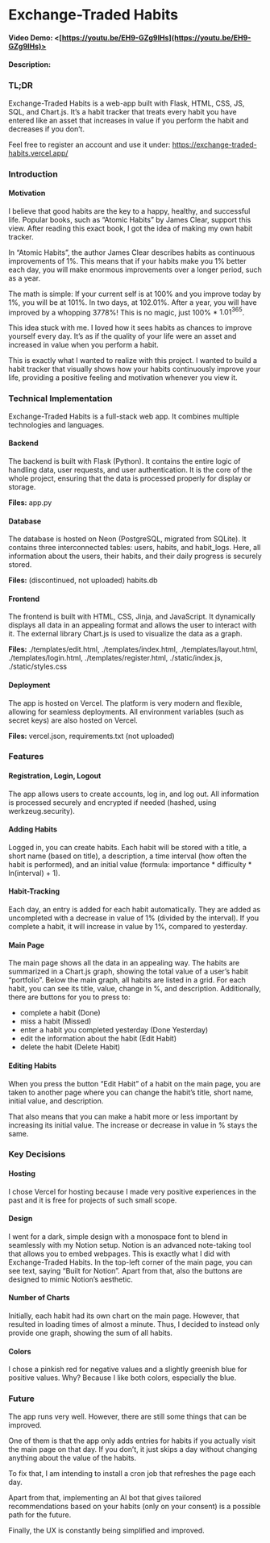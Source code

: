 # Exchange-Traded Habits
#### Video Demo:  <[https://youtu.be/EH9-GZg9IHs](https://youtu.be/EH9-GZg9IHs)>
#### Description:
### TL;DR

Exchange-Traded Habits is a web-app built with Flask, HTML, CSS, JS, SQL, and Chart.js. It’s a habit tracker that treats every habit you have entered like an asset that increases in value if you perform the habit and decreases if you don’t.

Feel free to register an account and use it under: https://exchange-traded-habits.vercel.app/

### Introduction

#### Motivation

I believe that good habits are the key to a happy, healthy, and successful life. Popular books, such as “Atomic Habits” by James Clear, support this view. After reading this exact book, I got the idea of making my own habit tracker.

In “Atomic Habits”, the author James Clear describes habits as continuous improvements of 1%. This means that if your habits make you 1% better each day, you will make enormous improvements over a longer period, such as a year.

The math is simple: If your current self is at 100% and you improve today by 1%, you will be at 101%. In two days, at 102.01%. After a year, you will have improved by a whopping 3778%! This is no magic, just 100% * $1.01^{365}$.

This idea stuck with me. I loved how it sees habits as chances to improve yourself every day. It’s as if the quality of your life were an asset and increased in value when you perform a habit.

This is exactly what I wanted to realize with this project. I wanted to build a habit tracker that visually shows how your habits continuously improve your life, providing a positive feeling and motivation whenever you view it.

### Technical Implementation

Exchange-Traded Habits is a full-stack web app. It combines multiple technologies and languages.

#### Backend

The backend is built with Flask (Python). It contains the entire logic of handling data, user requests, and user authentication. It is the core of the whole project, ensuring that the data is processed properly for display or storage.

**Files:** app.py

#### Database

The database is hosted on Neon (PostgreSQL, migrated from SQLite). It contains three interconnected tables: users, habits, and habit_logs. Here, all information about the users, their habits, and their daily progress is securely stored.

**Files:** (discontinued, not uploaded) habits.db

#### Frontend

The frontend is built with HTML, CSS, Jinja, and JavaScript. It dynamically displays all data in an appealing format and allows the user to interact with it. The external library Chart.js is used to visualize the data as a graph.

**Files:** ./templates/edit.html, ./templates/index.html, ./templates/layout.html, ./templates/login.html, ./templates/register.html, ./static/index.js, ./static/styles.css

#### Deployment

The app is hosted on Vercel. The platform is very modern and flexible, allowing for seamless deployments. All environment variables (such as secret keys) are also hosted on Vercel.

**Files:** vercel.json, requirements.txt (not uploaded)

### Features

#### Registration, Login, Logout

The app allows users to create accounts, log in, and log out. All information is processed securely and encrypted if needed (hashed, using werkzeug.security).

#### Adding Habits

Logged in, you can create habits. Each habit will be stored with a title, a short name (based on title), a description, a time interval (how often the habit is performed), and an initial value (formula: importance * difficulty * ln(interval) + 1).

#### Habit-Tracking

Each day, an entry is added for each habit automatically. They are added as uncompleted with a decrease in value of 1% (divided by the interval). If you complete a habit, it will increase in value by 1%, compared to yesterday.

#### Main Page

The main page shows all the data in an appealing way. The habits are summarized in a Chart.js graph, showing the total value of a user’s habit “portfolio”. Below the main graph, all habits are listed in a grid. For each habit, you can see its title, value, change in %, and description. Additionally, there are buttons for you to press to:

- complete a habit (Done)
- miss a habit (Missed)
- enter a habit you completed yesterday (Done Yesterday)
- edit the information about the habit (Edit Habit)
- delete the habit (Delete Habit)

#### Editing Habits

When you press the button “Edit Habit” of a habit on the main page, you are taken to another page where you can change the habit’s title, short name, initial value, and description.

That also means that you can make a habit more or less important by increasing its initial value. The increase or decrease in value in % stays the same.

### Key Decisions

#### Hosting

I chose Vercel for hosting because I made very positive experiences in the past and it is free for projects of such small scope.

#### Design

I went for a dark, simple design with a monospace font to blend in seamlessly with my Notion setup. Notion is an advanced note-taking tool that allows you to embed webpages. This is exactly what I did with Exchange-Traded Habits. In the top-left corner of the main page, you can see text, saying “Built for Notion”. Apart from that, also the buttons are designed to mimic Notion’s aesthetic.

#### Number of Charts

Initially, each habit had its own chart on the main page. However, that resulted in loading times of almost a minute. Thus, I decided to instead only provide one graph, showing the sum of all habits.

#### Colors

I chose a pinkish red for negative values and a slightly greenish blue for positive values. Why? Because I like both colors, especially the blue.

### Future

The app runs very well. However, there are still some things that can be improved.

One of them is that the app only adds entries for habits if you actually visit the main page on that day. If you don’t, it just skips a day without changing anything about the value of the habits.

To fix that, I am intending to install a cron job that refreshes the page each day.

Apart from that, implementing an AI bot that gives tailored recommendations based on your habits (only on your consent) is a possible path for the future.

Finally, the UX is constantly being simplified and improved.
